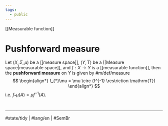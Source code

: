 ```yaml
---
tags:
  - public
---
```

[[Measurable function]]
# Pushforward measure

Let $(X,\Sigma,\mu)$ be a [[measure space]], $(Y, \mathrm{T})$ be a [[Measure space|measurable space]], and $f: X\to Y$ is a [[measurable function]], then the **pushforward measure** on $Y$ is given by #m/def/measure 
$$
\begin{align*}
f_{*}\mu = \mu \circ (f^{-1} \restriction \mathrm{T})
\end{align*}
$$
i.e. $f_{*}\mu(A) = \mu f^{-1}(A)$.

#
---
#state/tidy | #lang/en | #SemBr

